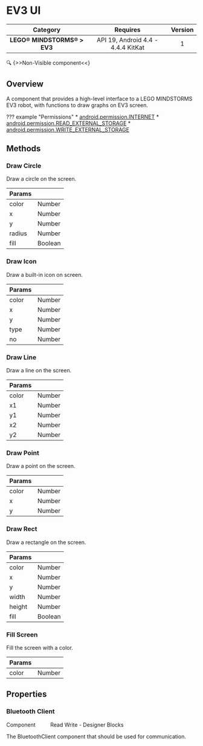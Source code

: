 # EV3 UI

| Category | Requires | Version |
|:--------:|:-------:|:--------:|
|**LEGO® MINDSTORMS® > EV3**|<span class="chip chip-any">API 19, Android 4.4 - 4.4.4 KitKat</span>|<span class="chip chip-number">1</span>|

:mag: {>>Non-Visible component<<}

## Overview

A component that provides a high-level interface to a LEGO MINDSTORMS EV3 robot, with functions to draw graphs on EV3 screen.

??? example "Permissions"
    * [android.permission.INTERNET](https://developer.android.com/reference/android/Manifest.permission.html#INTERNET)
    * [android.permission.READ_EXTERNAL_STORAGE](https://developer.android.com/reference/android/Manifest.permission.html#READ_EXTERNAL_STORAGE)
    * [android.permission.WRITE_EXTERNAL_STORAGE](https://developer.android.com/reference/android/Manifest.permission.html#WRITE_EXTERNAL_STORAGE)

## Methods

### Draw Circle

Draw a circle on the screen.

<div class="block" ai2-block="method" not-rendered="true" value="%7B%22componentName%22:%20%22EV3%20UI%22,%20%22name%22:%20%22Draw%20Circle%22,%20%22output%22:%20false,%20%22params%22:%20%5B%22color%22,%20%22x%22,%20%22y%22,%20%22radius%22,%20%22fill%22%5D%7D"></div>


| Params | []() |
|--------|------|
|color|<span class="chip chip-number">Number</span>|
|x|<span class="chip chip-number">Number</span>|
|y|<span class="chip chip-number">Number</span>|
|radius|<span class="chip chip-number">Number</span>|
|fill|<span class="chip chip-boolean">Boolean</span>|


### Draw Icon

Draw a built-in icon on screen.

<div class="block" ai2-block="method" not-rendered="true" value="%7B%22componentName%22:%20%22EV3%20UI%22,%20%22name%22:%20%22Draw%20Icon%22,%20%22output%22:%20false,%20%22params%22:%20%5B%22color%22,%20%22x%22,%20%22y%22,%20%22type%22,%20%22no%22%5D%7D"></div>


| Params | []() |
|--------|------|
|color|<span class="chip chip-number">Number</span>|
|x|<span class="chip chip-number">Number</span>|
|y|<span class="chip chip-number">Number</span>|
|type|<span class="chip chip-number">Number</span>|
|no|<span class="chip chip-number">Number</span>|


### Draw Line

Draw a line on the screen.

<div class="block" ai2-block="method" not-rendered="true" value="%7B%22componentName%22:%20%22EV3%20UI%22,%20%22name%22:%20%22Draw%20Line%22,%20%22output%22:%20false,%20%22params%22:%20%5B%22color%22,%20%22x1%22,%20%22y1%22,%20%22x2%22,%20%22y2%22%5D%7D"></div>


| Params | []() |
|--------|------|
|color|<span class="chip chip-number">Number</span>|
|x1|<span class="chip chip-number">Number</span>|
|y1|<span class="chip chip-number">Number</span>|
|x2|<span class="chip chip-number">Number</span>|
|y2|<span class="chip chip-number">Number</span>|


### Draw Point

Draw a point on the screen.

<div class="block" ai2-block="method" not-rendered="true" value="%7B%22componentName%22:%20%22EV3%20UI%22,%20%22name%22:%20%22Draw%20Point%22,%20%22output%22:%20false,%20%22params%22:%20%5B%22color%22,%20%22x%22,%20%22y%22%5D%7D"></div>


| Params | []() |
|--------|------|
|color|<span class="chip chip-number">Number</span>|
|x|<span class="chip chip-number">Number</span>|
|y|<span class="chip chip-number">Number</span>|


### Draw Rect

Draw a rectangle on the screen.

<div class="block" ai2-block="method" not-rendered="true" value="%7B%22componentName%22:%20%22EV3%20UI%22,%20%22name%22:%20%22Draw%20Rect%22,%20%22output%22:%20false,%20%22params%22:%20%5B%22color%22,%20%22x%22,%20%22y%22,%20%22width%22,%20%22height%22,%20%22fill%22%5D%7D"></div>


| Params | []() |
|--------|------|
|color|<span class="chip chip-number">Number</span>|
|x|<span class="chip chip-number">Number</span>|
|y|<span class="chip chip-number">Number</span>|
|width|<span class="chip chip-number">Number</span>|
|height|<span class="chip chip-number">Number</span>|
|fill|<span class="chip chip-boolean">Boolean</span>|


### Fill Screen

Fill the screen with a color.

<div class="block" ai2-block="method" not-rendered="true" value="%7B%22componentName%22:%20%22EV3%20UI%22,%20%22name%22:%20%22Fill%20Screen%22,%20%22output%22:%20false,%20%22params%22:%20%5B%22color%22%5D%7D"></div>


| Params | []() |
|--------|------|
|color|<span class="chip chip-number">Number</span>|


## Properties

### Bluetooth Client

<span class="chip chip-component">Component</span><span style="user-select: none;">&nbsp;&nbsp;&nbsp;&nbsp;&nbsp;&nbsp;&nbsp;&nbsp;&nbsp;&nbsp;</span><span class="chip chip-rw">Read</span><span style="user-select: none;">&nbsp;</span><span class="chip chip-rw">Write</span><span style="user-select: none;">&nbsp;</span>-<span style="user-select: none;">&nbsp;</span><span class="chip chip-bd">Designer</span><span style="user-select: none;">&nbsp;</span><span class="chip chip-bd">Blocks</span><span style="user-select: none;">&nbsp;</span>

The BluetoothClient component that should be used for communication.

<div class="block" ai2-block="property" not-rendered="true" value="%7B%22componentName%22:%20%22EV3%20UI%22,%20%22name%22:%20%22Bluetooth%20Client%22,%20%22getter%22:%20true%7D"></div>
<div class="block" ai2-block="property" not-rendered="true" value="%7B%22componentName%22:%20%22EV3%20UI%22,%20%22name%22:%20%22Bluetooth%20Client%22,%20%22getter%22:%20false%7D"></div>
